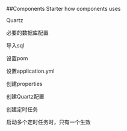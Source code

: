 ##Components Starter
how components uses

Quartz

必要的数据库配置

导入sql

设置pom

设置application.yml

创建properties

创建Quartz配置

创建定时任务

启动多个定时任务时，只有一个生效
